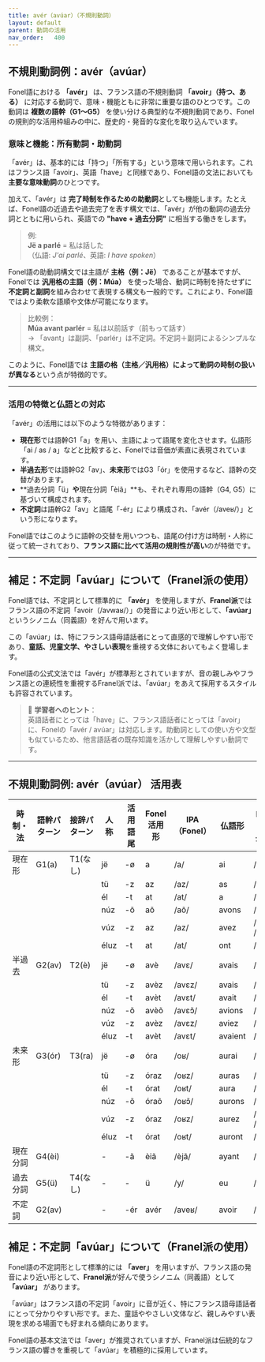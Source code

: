 ```yaml
---
title: avér（avúar）（不規則動詞）
layout: default
parent: 動詞の活用
nav_order:   400
---
```


## 不規則動詞例：avér（avúar）

Fonel語における **「avér」** は、フランス語の不規則動詞 **「avoir」（持つ、ある）** に対応する動詞で、意味・機能ともに非常に重要な語のひとつです。この動詞は **複数の語幹（G1〜G5）** を使い分ける典型的な不規則動詞であり、Fonelの規則的な活用枠組みの中に、歴史的・発音的な変化を取り込んでいます。

### 意味と機能：所有動詞・助動詞

「avér」は、基本的には「持つ」「所有する」という意味で用いられます。これはフランス語「avoir」、英語「have」と同様であり、Fonel語の文法においても **主要な意味動詞**のひとつです。

加えて、「avér」は **完了時制を作るための助動詞**としても機能します。たとえば、Fonel語の近過去や過去完了を表す構文では、「avér」が他の動詞の過去分詞とともに用いられ、英語での **"have + 過去分詞"** に相当する働きをします。

> 例:  
> **Jë a parlé** = 私は話した  
> （仏語: *J'ai parlé*、英語: *I have spoken*）

Fonel語の助動詞構文では主語が **主格（例：Jë）** であることが基本ですが、Fonelでは **汎用格の主語（例：Múa）** を使った場合、動詞に時制を持たせずに **不定詞と副詞**を組み合わせて表現する構文も一般的です。これにより、Fonel語ではより柔軟な語順や文体が可能になります。

> 比較例：  
> **Múa avant parlér** = 私は以前話す（前もって話す）  
> → 「avant」は副詞、「parlér」は不定詞。不定詞＋副詞によるシンプルな構文。

このように、Fonel語では **主語の格（主格／汎用格）によって動詞の時制の扱いが異なる**という点が特徴的です。

---

### 活用の特徴と仏語との対応

「avér」の活用には以下のような特徴があります：

- **現在形**では語幹G1「a」を用い、主語によって語尾を変化させます。仏語形「ai / as / a」などと比較すると、Fonelでは音価が素直に表現されています。
- **半過去形**では語幹G2「av」、**未来形**ではG3「ór」を使用するなど、語幹の交替があります。
- **過去分詞「ü」**や**現在分詞「èiã」**も、それぞれ専用の語幹（G4, G5）に基づいて構成されます。
- **不定詞**は語幹G2「av」と語尾「-ér」により構成され、「avér（/aveʁ/）」という形になります。

Fonel語ではこのように語幹の交替を用いつつも、語尾の付け方は時制・人称に従って統一されており、**フランス語に比べて活用の規則性が高い**のが特徴です。

---

## 補足：不定詞「avúar」について（Franel派の使用）

Fonel語では、不定詞として標準的に **「avér」** を使用しますが、**Franel派**ではフランス語の不定詞「avoir（/avwaʁ/）」の発音により近い形として、**「avúar」** というシノニム（同義語）を好んで用います。

この「avúar」は、特にフランス語母語話者にとって直感的で理解しやすい形であり、**童話、児童文学、やさしい表現**を重視する文体においてもよく登場します。

Fonel語の公式文法では「avér」が標準形とされていますが、音の親しみやフランス語との連続性を重視するFranel派では、「avúar」をあえて採用するスタイルも許容されています。

> 📌 **学習者へのヒント**：  
> 英語話者にとっては「have」に、フランス語話者にとっては「avoir」に、Fonelの「avér / avúar」は対応します。助動詞としての使い方や文型も似ているため、他言語話者の既存知識を活かして理解しやすい動詞です。

---

## 不規則動詞例: avér（avúar） 活用表

| 時制・法 | 語幹パターン | 接辞パターン | 人称 | 活用語尾  | Fonel活用形 | IPA（Fonel） | 仏語形    | IPA (仏語・最長発音) |
|----------|--------------|--------------|------|-----------|-------------|--------------|-----------|----------------------|
| 現在形   | G1(a)        | T1(なし)     | jë   | -ø        | a           | /a/          | ai        | /e/                  |
|          |              |              | tü   | -z        | az          | /az/         | as        | /a‿z/                |
|          |              |              | él   | -t        | at          | /at/         | a         | /a‿t/                |
|          |              |              | núz  | -õ        | aõ          | /aõ/        | avons     | /avɔ̃/               |
|          |              |              | vúz  | -z        | az          | /az/         | avez      | /ave/ → /av‿z/      |
|          |              |              | éluz | -t        | at          | /at/         | ont       | /ɔ̃‿t/               |
| 半過去   | G2(av)       | T2(è)        | jë   | -ø        | avè         | /avɛ/        | avais     | /avɛ/                |
|          |              |              | tü   | -z        | avèz        | /avɛz/       | avais     | /avɛ‿z/              |
|          |              |              | él   | -t        | avèt        | /avɛt/       | avait     | /avɛ‿t/              |
|          |              |              | núz  | -õ        | avèõ        | /avɛɔ̃/      | avions    | /avjɔ̃/              |
|          |              |              | vúz  | -z        | avèz        | /avɛz/       | aviez     | /avjez/              |
|          |              |              | éluz | -t        | avèt        | /avɛt/       | avaient   | /avɛ‿t/              |
| 未来形   | G3(ór)       | T3(ra)       | jë   | -ø        | óra         | /oʁ/         | aurai     | /oʁe/                |
|          |              |              | tü   | -z        | óraz        | /oʁz/        | auras     | /oʁa‿z/              |
|          |              |              | él   | -t        | órat        | /oʁt/        | aura      | /oʁa‿t/              |
|          |              |              | núz  | -õ        | óraõ        | /oʁɔ̃/       | aurons    | /oʁɔ̃/               |
|          |              |              | vúz  | -z        | óraz        | /oʁz/        | aurez     | /oʁe/ → /oʁ‿z/      |
|          |              |              | éluz | -t        | órat        | /oʁt/        | auront    | /oʁɔ̃‿t/             |
| 現在分詞 | G4(èi)       |              | -    | -ã        | èiã         | /èjã/        | ayant     | /ɛ.jɑ̃/              |
| 過去分詞 | G5(ü)        | T4(なし)     | -    | -         | ü           | /y/          | eu        | /y/                  |
| 不定詞   | G2(av)       |              | -    | -ér       | avér        | /aveʁ/       | avoir     | //                   |




## 補足：不定詞「avúar」について（Franel派の使用）

Fonel語の不定詞形として標準的には **「aver」** を用いますが、フランス語の発音により近い形として、**Franel派**が好んで使うシノニム（同義語）として **「avúar」** があります。

「avúar」はフランス語の不定詞「avoir」に音が近く、特にフランス語母語話者にとって分かりやすい形です。また、童話ややさしい文体など、親しみやすい表現を求める場面でも好まれる傾向にあります。

Fonel語の基本文法では「aver」が推奨されていますが、Franel派は伝統的なフランス語の響きを重視して「avúar」を積極的に採用しています。




